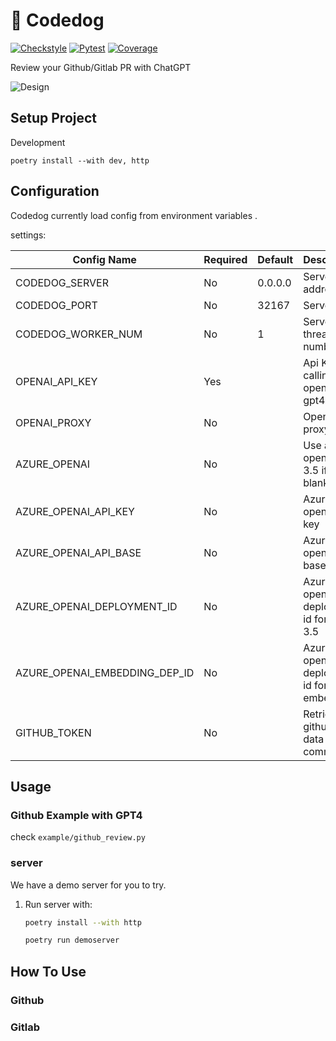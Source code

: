 # 🐶 Codedog

[![Checkstyle](https://github.com/Arcadia822/codedog/actions/workflows/flake8.yml/badge.svg)](https://github.com/Arcadia822/codedog/actions/workflows/flake8.yml)
[![Pytest](https://github.com/Arcadia822/codedog/actions/workflows/test.yml/badge.svg?branch=master)](https://github.com/Arcadia822/codedog/actions/workflows/test.yml)
[![Coverage](https://img.shields.io/endpoint?url=https://gist.githubusercontent.com/Arcadia822/ce38dae58995aeffef42065093fcfe84/raw/codedog_master.json)](https://github.com/Arcadia822/codedog/actions/workflows/test.yml)

Review your Github/Gitlab PR with ChatGPT

![Design](docs/design.png)

## Setup Project

Development

```shell
poetry install --with dev, http
```

## Configuration

Codedog currently load config from environment variables .

settings:

| Config Name                   | Required | Default           | Description                             |
| ----------------------------- | -------- | ----------------- | --------------------------------------- |
| CODEDOG_SERVER                | No       | 0.0.0.0           | Server address                          |
| CODEDOG_PORT                  | No       | 32167             | Server port                             |
| CODEDOG_WORKER_NUM            | No       | 1                 | Server thread number                    |
| OPENAI_API_KEY                | Yes      |                   | Api Key for calling openai gpt4 api     |
| OPENAI_PROXY                  | No       |                   | Openai proxy                            |
| AZURE_OPENAI                  | No       |                   | Use azure openai gpt 3.5 if not blank   |
| AZURE_OPENAI_API_KEY          | No       |                   | Azure openai api key                    |
| AZURE_OPENAI_API_BASE         | No       |                   | Azure openai api base                   |
| AZURE_OPENAI_DEPLOYMENT_ID    | No       |                   | Azure openai deployment id for gpt 3.5  |
| AZURE_OPENAI_EMBEDDING_DEP_ID | No       |                   | Azure openai deployment id for embedding|
| GITHUB_TOKEN                  | No       |                   | Retrieve github pr data and comment     |

## Usage

### Github Example with GPT4

check `example/github_review.py`

### server

We have a demo server for you to try.

1. Run server with:

    ```bash
    poetry install --with http

    poetry run demoserver
    ```

## How To Use

### Github

### Gitlab

